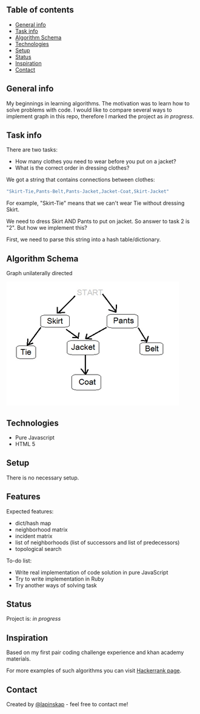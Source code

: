 ## Table of contents
* [General info](#general-info)
* [Task info](#task-info)
* [Algorithm Schema](#algorithm-schema)
* [Technologies](#technologies)
* [Setup](#setup)
* [Status](#status)
* [Inspiration](#inspiration)
* [Contact](#contact)

## General info
My beginnings in learning algorithms. The motivation was to learn how to solve problems with code. 
I would like to compare several ways to implement graph in this repo, therefore I marked the project as _in progress_.

## Task info
There are two tasks:
* How many clothes you need to wear before you put on a jacket?
* What is the correct order in dressing clothes?

We got a string that contains connections between clothes:

```javascript
"Skirt-Tie,Pants-Belt,Pants-Jacket,Jacket-Coat,Skirt-Jacket"
```
For example, "Skirt-Tie" means that we can't wear Tie without dressing Skirt.

We need to dress Skirt AND Pants to put on jacket. So answer to task 2 is "2". But how we implement this?

First, we need to parse this string into a hash table/dictionary.

## Algorithm Schema
Graph unilaterally directed

![Example screenshot](./img/schemat.jpg)


## Technologies
* Pure Javascript
* HTML 5


## Setup
There is no necessary setup. 


## Features
Expected features:
* dict/hash map
* neighborhood matrix
* incident matrix
* list of neighborhoods (list of successors and list of predecessors)
* topological search 

To-do list:
* Write real implementation of code solution in pure JavaScript
* Try to write implementation in Ruby
* Try another ways of solving task

## Status
Project is: _in progress_

## Inspiration
Based on my first pair coding challenge experience and khan academy materials. 

For more examples of such algorithms you can visit [Hackerrank page](https://www.hackerrank.com/graphs/). 

## Contact
Created by [@lapinskap](https://www.facebook.com/paulina.lapinska99) - feel free to contact me!

